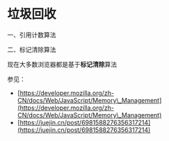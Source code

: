 # 垃圾回收



一、引用计数算法



二、标记清除算法







现在大多数浏览器都是基于**标记清除**算法



参见：

* [https://developer.mozilla.org/zh-CN/docs/Web/JavaScript/Memory\_Management](https://developer.mozilla.org/zh-CN/docs/Web/JavaScript/Memory\_Management)
* [https://juejin.cn/post/6981588276356317214](https://juejin.cn/post/6981588276356317214)
